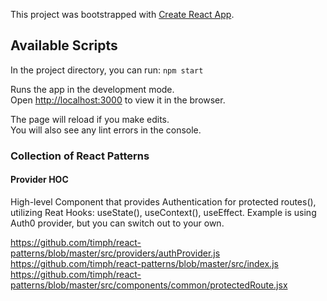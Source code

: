 This project was bootstrapped with [Create React App](https://github.com/facebook/create-react-app).

## Available Scripts

In the project directory, you can run:
`npm start`

Runs the app in the development mode.<br>
Open [http://localhost:3000](http://localhost:3000) to view it in the browser.

The page will reload if you make edits.<br>
You will also see any lint errors in the console.

### Collection of React Patterns

#### Provider HOC

High-level Component that provides Authentication for protected routes(), utilizing Reat Hooks: useState(), useContext(), useEffect. Example is using Auth0 provider, but you can switch out to your own.

https://github.com/timph/react-patterns/blob/master/src/providers/authProvider.js
https://github.com/timph/react-patterns/blob/master/src/index.js
https://github.com/timph/react-patterns/blob/master/src/components/common/protectedRoute.jsx
